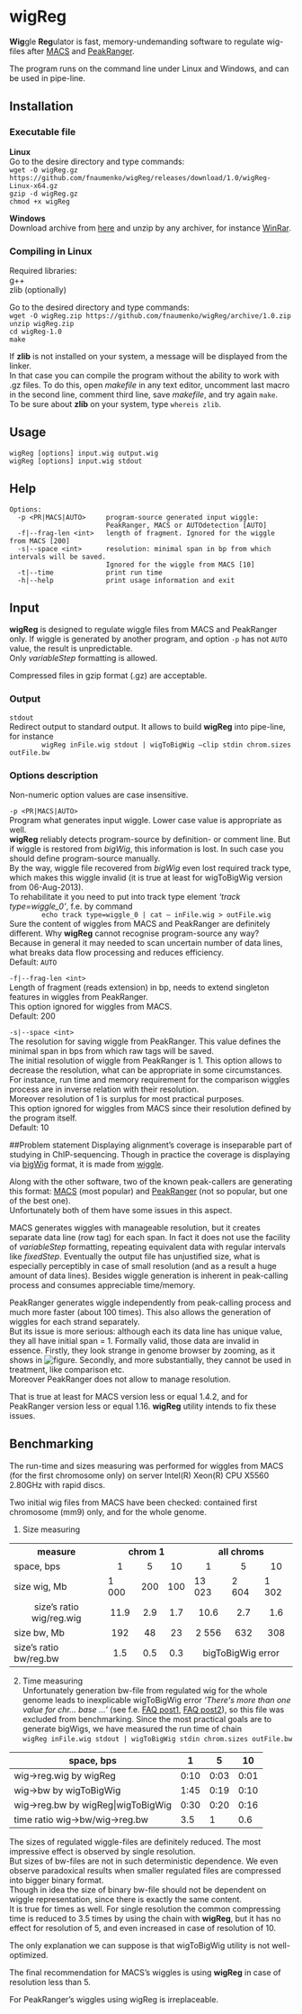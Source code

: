 # wigReg
**Wig**gle **Reg**ulator is fast, memory-undemanding software to regulate wig-files after [MACS](http://liulab.dfci.harvard.edu/MACS/00README.html) and [PeakRanger](http://ranger.sourceforge.net/manual1.18.html).

The program runs on the command line under Linux and Windows, and can be used in pipe-line.

## Installation
### Executable file

**Linux**<br>
Go to the desire directory and type commands:<br>
```wget -O wigReg.gz https://github.com/fnaumenko/wigReg/releases/download/1.0/wigReg-Linux-x64.gz```<br>
```gzip -d wigReg.gz```<br>
```chmod +x wigReg```

**Windows**<br>
Download archive from [here](https://github.com/fnaumenko/wigReg/releases/download/1.0/wigReg-Windows-x64.zip) 
and unzip by any archiver, for instance [WinRar](https://www.win-rar.com/download.html?&L=0).

### Compiling in Linux
Required libraries:<br>
g++<br>
zlib (optionally)

Go to the desired directory and type commands:<br>
```wget -O wigReg.zip https://github.com/fnaumenko/wigReg/archive/1.0.zip```<br>
```unzip wigReg.zip```<br>
```cd wigReg-1.0```<br>
```make```

If **zlib** is not installed on your system, a message will be displayed from the linker.<br>
In that case you can compile the program without the ability to work with .gz files. 
To do this, open *makefile* in any text editor, uncomment last macro in the second line, comment third line, save *makefile*, and try again ```make```.<br>
To be sure about **zlib** on your system, type ```whereis zlib```.

## Usage
```
wigReg [options] input.wig output.wig
wigReg [options] input.wig stdout
```

## Help
```
Options:
  -p <PR|MACS|AUTO>     program-source generated input wiggle:
                        PeakRanger, MACS or AUTOdetection [AUTO]
  -f|--frag-len <int>   length of fragment. Ignored for the wiggle from MACS [200]
  -s|--space <int>      resolution: minimal span in bp from which intervals will be saved.
                        Ignored for the wiggle from MACS [10]
  -t|--time             print run time
  -h|--help             print usage information and exit 
```

## Input

**wigReg** is designed to regulate wiggle files from MACS and PeakRanger only. 
If wiggle is generated by another program, and option ```-p``` has not ```AUTO``` value, the result is unpredictable.<br>
Only *variableStep* formatting is allowed.

Compressed files in gzip format (.gz) are acceptable.

### Output
```stdout```<br>
Redirect output to standard  output. It allows to build **wigReg** into pipe-line, for instance<br>
```        wigReg inFile.wig stdout | wigToBigWig –clip stdin chrom.sizes outFile.bw```

### Options description
Non-numeric option values are case insensitive.

```-p <PR|MACS|AUTO>```<br>
Program what generates input wiggle. Lower case value is appropriate as well.<br>
**wigReg** reliably detects program-source by definition- or comment line. 
But if wiggle is restored from *bigWig*, this information is lost. 
In such case you should define program-source manually.<br>
By the way, wiggle file recovered from *bigWig* even lost required track type, which makes this wiggle invalid (it is true at least for wigToBigWig version from 06-Aug-2013).<br>
To rehabilitate it you need to put into track type element *‘track type=wiggle_0’*, f.e. by command<br>
```        echo track type=wiggle_0 | cat – inFile.wig > outFile.wig```<br>
Sure the content of wiggles from MACS and PeakRanger are definitely different. 
Why **wigReg** cannot recognise program-source any way? 
Because in general it may needed to scan uncertain number of data lines, what breaks data flow processing and reduces efficiency.<br>
Default: ```AUTO```

```-f|--frag-len <int> ```<br>
Length of fragment (reads extension) in bp, needs to extend singleton features in wiggles from PeakRanger.<br>
This option ignored for wiggles from MACS.<br>
Default: 200

```-s|--space <int>```<br>
The resolution for saving wiggle from PeakRanger. 
This value defines the minimal span in bps from which raw tags will be saved.<br>
The initial resolution of wiggle from PeakRanger is 1. 
This option allows to decrease the resolution, what can be appropriate in some circumstances. 
For instance, run time and memory requirement for the comparison wiggles process are in inverse relation with their resolution.<br>
Moreover resolution of 1 is surplus for most practical purposes.<br>
This option ignored for wiggles from MACS since their resolution defined by the program itself.<br>
Default: 10

##Problem statement
Displaying alignment’s coverage is inseparable part of studying in ChIP-sequencing. 
Though in practice the coverage is displaying via [bigWig](https://genome.ucsc.edu/goldenpath/help/bigWig.html) format, 
it is made from [wiggle](https://genome.ucsc.edu/goldenpath/help/wiggle.html).<br>

Along with the other software, two of the known peak-callers are generating this format: [MACS](http://liulab.dfci.harvard.edu/MACS/00README.html) (most popular) 
and [PeakRanger](http://ranger.sourceforge.net/manual1.18.html) (not so popular, but one of the best one).<br>
Unfortunately both of them have some issues in this aspect.

MACS generates wiggles with manageable resolution, but it creates separate data line (row tag) for each span. 
In fact it does not use the facility of *variableStep* formatting, repeating equivalent data with regular intervals like *fixedStep*. 
Eventually the output file has unjustified size, what is especially perceptibly in case of small resolution (and as a result a huge amount of data lines).
Besides wiggle generation is inherent in peak-calling process and consumes appreciable time/memory.

PeakRanger generates wiggle independently from peak-calling process and much more faster (about 100 times). 
This also allows the generation of wiggles for each strand separately.<br>
But its issue is more serious: although each its data line has unique value, they all have initial span = 1. 
Formally valid, those data are invalid in essence. 
Firstly, they look strange in genome browser by zooming, as it shows in ![figure](https://github.com/fnaumenko/wigReg/tree/master/pict/MACS-PeakRanger-comparison.png). 
Secondly, and more substantially, they cannot be used in treatment, like comparison etc.<br>
Moreover PeakRanger does not allow to manage resolution.<br>

That is true at least for MACS version less or equal 1.4.2, and for PeakRanger version less or equal 1.16.
**wigReg** utility intends to fix these issues.

## Benchmarking
The run-time and sizes measuring was performed for wiggles from MACS (for the first chromosome only) on server Intel(R) Xeon(R) CPU X5560  2.80GHz with rapid discs.

Two initial wig files from MACS have been checked: contained first chromosome (mm9) only, and for the whole genome.

1.	Size measuring

<table>
  <tr>
	<th>measure</th><th colspan="3">chrom 1</th><th colspan="3">all chroms</th>
  </tr>
  <tr align="center">
	<td align="left">space, bps</td><td>1</td><td>5</td><td>10</td><td>1</td><td>5</td><td>10</td>
  </tr>
  <tr>
	<td>size wig, Mb</td><td>1 000</td><td>200</td><td>100</td><td>13 023</td><td>2 604</td><td>1 302</td>
  </tr>
  <tr align="center">
	<td>size’s ratio wig/reg.wig</td><td>11.9</td><td>2.9</td><td>1.7</td><td>10.6</td><td>2.7</td><td>1.6</td>
  </tr>
  <tr align="center">
	<td align="left">size bw, Mb</td><td>192</td><td>48</td><td>23</td><td>2 556</td><td>632</td><td>308</td>
  </tr>
  <tr align="center">
	<td align="left">size’s ratio bw/reg.bw</td><td>1.5</td><td>0.5</td><td>0.3</td><td colspan="3">bigToBigWig error</td>
  </tr>
</table>

2.	Time measuring<br>
Unfortunately generation bw-file from regulated wig for the whole genome leads to inexplicable wigToBigWig  error *‘There's more than one value for chr… base …’* (see f.e. [FAQ post1](http://seqanswers.com/forums/showthread.php?t=4870), [FAQ post2](http://seqanswers.com/forums/showthread.php?p=193135#post193135)), so this file was excluded from benchmarking.
Since the most practical goals are to generate bigWigs,  we have measured the run time of chain<br>
```wigReg inFile.wig stdout | wigToBigWig stdin chrom.sizes outFile.bw```

   space, bps|1|5|10
----------------------------------|-------|-------|-------
wig->reg.wig by wigReg|0:10|0:03|0:01
wig->bw      by wigToBigWig|1:45|0:19|0:10
wig->reg.bw  by wigReg\|wigToBigWig|0:30|0:20|0:16
time ratio wig->bw/wig->reg.bw|3.5|1|0.6

The sizes of regulated wiggle-files are definitely reduced. 
The most impressive effect is observed by single resolution.<br>
But sizes of bw-files are not in such deterministic dependence. 
We even observe paradoxical results when smaller regulated files are compressed into bigger binary format.<br>
Though in idea the size of binary bw-file should not be dependent on wiggle representation, since there is exactly the same content.<br>
It is true for times as well. 
For single resolution the common compressing time is reduced to 3.5 times by using the chain with **wigReg**, but it has no effect for resolution of 5, and even increased in case of resolution of 10.

The only explanation we can suppose is that wigToBigWig utility is not well-optimized.

The final recommendation for MACS’s wiggles is using **wigReg** in case of resolution less than 5.

For PeakRanger’s wiggles using wigReg is irreplaceable.
